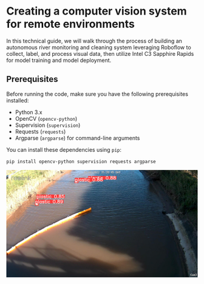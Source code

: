 # Creating a computer vision system for remote environments

In this technical guide, we will walk through the process of building an autonomous river monitoring and cleaning system leveraging Roboflow to collect, label, and process visual data, then utilize Intel C3 Sapphire Rapids for model training and model deployment.

## Prerequisites

Before running the code, make sure you have the following prerequisites installed:

- Python 3.x
- OpenCV (`opencv-python`)
- Supervision (`supervision`)
- Requests (`requests`)
- Argparse (`argparse`) for command-line arguments

You can install these dependencies using `pip`:

```bash
pip install opencv-python supervision requests argparse
```

![Autonomous River Monitoring](prediction.jpeg)